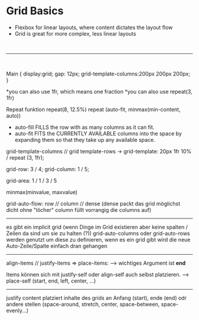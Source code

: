 # Grid Basics

* Flexbox for linear layouts, where content dictates the layout flow
* Grid is great for more complex, less linear layouts

<br>

-----------------------

<br>

Main { 
display:grid; gap: 12px; grid-template-columns:200px 200px 200px;
}

*you can also use 1fr, which means one fraction
*you can also use repeat(3, 1fr)

Repeat funktion repeat(8, 12.5%)
repeat (auto-fit, minmax(min-content, auto)) 
* auto-fill FILLS the row with as many columns as it can fit.
* auto-fit FITS the CURRENTLY AVAILABLE columns into the space by expanding them so that they take up any available space.


grid-template-columns // grid template-rows
-> grid-template: 20px 1fr 10% / repeat (3, 1fr);

grid-row: 3 / 4;
grid-column: 1 / 5;

grid-area: 1 / 1 / 3 / 5

minmax(minvalue, maxvalue)

grid-auto-flow: row // column // dense (dense packt das grid möglichst dicht ohne "löcher" column füllt vorrangig die columns auf)

--------------------
es gibt ein implicit grid (wenn Dinge im Grid existieren aber keine spalten / Zeilen da sind um sie zu halten (?))
grid-auto-columns oder grid-auto-rows werden genutzt um diese zu definieren,
wenn es ein grid gibt wird die neue Auto-Zeile/Spalte einfach dran gehangen 

------------
align-items // justify-items  => place-items: <align> <justify>     --> wichtiges Argument ist **end**

Items können sich mit justify-self oder align-self auch selbst platzieren. --> place-self (start, end, left, center, ...)

--------------

justify content platziert inhalte des grids an Anfang (start), ende (end) odr andere stellen (space-around, stretch, center, space-between, space-evenly...)
